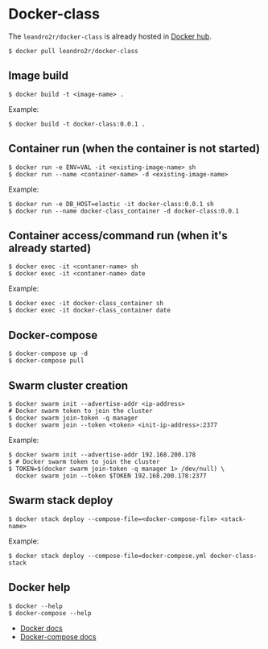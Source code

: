 # Docker-class

The `leandro2r/docker-class` is already hosted in [Docker hub](https://hub.docker.com/r/leandro2r/docker-class).

```shell
$ docker pull leandro2r/docker-class
```

## Image build
```shell
$ docker build -t <image-name> .
```

Example:
```shell
$ docker build -t docker-class:0.0.1 .
```

## Container run (when the container is not started)
```shell
$ docker run -e ENV=VAL -it <existing-image-name> sh
$ docker run --name <container-name> -d <existing-image-name>
```

Example:
```shell
$ docker run -e DB_HOST=elastic -it docker-class:0.0.1 sh
$ docker run --name docker-class_container -d docker-class:0.0.1
```

## Container access/command run (when it's already started)
```shell
$ docker exec -it <contaner-name> sh
$ docker exec -it <contaner-name> date
```

Example:
```shell
$ docker exec -it docker-class_container sh
$ docker exec -it docker-class_container date
```

## Docker-compose
```shell    
$ docker-compose up -d
$ docker-compose pull
```

## Swarm cluster creation
```shell
$ docker swarm init --advertise-addr <ip-address>
# Docker swarm token to join the cluster
$ docker swarm join-token -q manager
$ docker swarm join --token <token> <init-ip-address>:2377
```

Example:
```shell
$ docker swarm init --advertise-addr 192.168.200.178
$ # Docker swarm token to join the cluster
$ TOKEN=$(docker swarm join-token -q manager 1> /dev/null) \
  docker swarm join --token $TOKEN 192.168.200.178:2377
```

## Swarm stack deploy
```shell
$ docker stack deploy --compose-file=<docker-compose-file> <stack-name>
```

Example:
```shell
$ docker stack deploy --compose-file=docker-compose.yml docker-class-stack
```

## Docker help
```shell
$ docker --help
$ docker-compose --help
```

* [Docker docs](https://docs.docker.com/engine/reference/commandline/docker/)
* [Docker-compose docs](https://docs.docker.com/compose/compose-file/)
